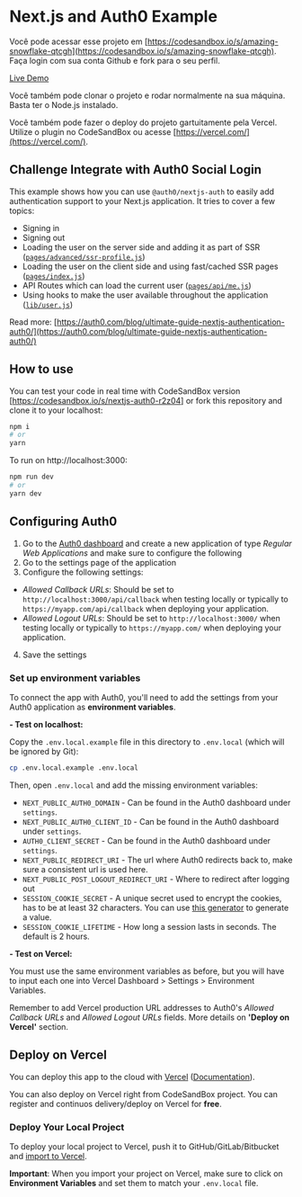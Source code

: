 # Next.js and Auth0 Example

Você pode acessar esse projeto em [https://codesandbox.io/s/amazing-snowflake-qtcgh](https://codesandbox.io/s/amazing-snowflake-qtcgh). Faça login com sua conta Github e fork para o seu perfil.

[Live Demo](https://nextjs-auth0-seven.vercel.app/)

Você também pode clonar o projeto e rodar normalmente na sua máquina. Basta ter o Node.js instalado.

Você também pode fazer o deploy do projeto gartuitamente pela Vercel. Utilize o plugin no CodeSandBox ou acesse [https://vercel.com/](https://vercel.com/).

## Challenge Integrate with Auth0 Social Login

This example shows how you can use `@auth0/nextjs-auth` to easily add authentication support to your Next.js application. It tries to cover a few topics:

- Signing in
- Signing out
- Loading the user on the server side and adding it as part of SSR ([`pages/advanced/ssr-profile.js`](pages/advanced/ssr-profile.js))
- Loading the user on the client side and using fast/cached SSR pages ([`pages/index.js`](pages/index.js))
- API Routes which can load the current user ([`pages/api/me.js`](pages/api/me.js))
- Using hooks to make the user available throughout the application ([`lib/user.js`](lib/user.js))

Read more: [https://auth0.com/blog/ultimate-guide-nextjs-authentication-auth0/](https://auth0.com/blog/ultimate-guide-nextjs-authentication-auth0/)

## How to use

You can test your code in real time with CodeSandBox version [https://codesandbox.io/s/nextjs-auth0-r2z04] or fork this repository and clone it to your localhost:

```bash
npm i
# or
yarn
```

To run on http://localhost:3000:

```bash
npm run dev
# or
yarn dev
```

## Configuring Auth0

1. Go to the [Auth0 dashboard](https://manage.auth0.com/) and create a new application of type _Regular Web Applications_ and make sure to configure the following
2. Go to the settings page of the application
3. Configure the following settings:

- _Allowed Callback URLs_: Should be set to `http://localhost:3000/api/callback` when testing locally or typically to `https://myapp.com/api/callback` when deploying your application.
- _Allowed Logout URLs_: Should be set to `http://localhost:3000/` when testing locally or typically to `https://myapp.com/` when deploying your application.

4. Save the settings

### Set up environment variables

To connect the app with Auth0, you'll need to add the settings from your Auth0 application as **environment variables**.

**- Test on localhost:**

Copy the `.env.local.example` file in this directory to `.env.local` (which will be ignored by Git):

```bash
cp .env.local.example .env.local
```

Then, open `.env.local` and add the missing environment variables:

- `NEXT_PUBLIC_AUTH0_DOMAIN` - Can be found in the Auth0 dashboard under `settings`.
- `NEXT_PUBLIC_AUTH0_CLIENT_ID` - Can be found in the Auth0 dashboard under `settings`.
- `AUTH0_CLIENT_SECRET` - Can be found in the Auth0 dashboard under `settings`.
- `NEXT_PUBLIC_REDIRECT_URI` - The url where Auth0 redirects back to, make sure a consistent url is used here.
- `NEXT_PUBLIC_POST_LOGOUT_REDIRECT_URI` - Where to redirect after logging out
- `SESSION_COOKIE_SECRET` - A unique secret used to encrypt the cookies, has to be at least 32 characters. You can use [this generator](https://generate-secret.now.sh/32) to generate a value.
- `SESSION_COOKIE_LIFETIME` - How long a session lasts in seconds. The default is 2 hours.

**- Test on Vercel:**

You must use the same environment variables as before, but you will have to input each one into Vercel Dashboard > Settings > Environment Variables.

Remember to add Vercel production URL addresses to Auth0's _Allowed Callback URLs_ and _Allowed Logout URLs_ fields. More details on **'Deploy on Vercel'** section.

## Deploy on Vercel

You can deploy this app to the cloud with [Vercel](https://vercel.com?utm_source=github&utm_medium=readme&utm_campaign=next-example) ([Documentation](https://nextjs.org/docs/deployment)).

You can also deploy on Vercel right from CodeSandBox project. You can register and continuos delivery/deploy on Vercel for **free**.

### Deploy Your Local Project

To deploy your local project to Vercel, push it to GitHub/GitLab/Bitbucket and [import to Vercel](https://vercel.com/import/git?utm_source=github&utm_medium=readme&utm_campaign=next-example).

**Important**: When you import your project on Vercel, make sure to click on **Environment Variables** and set them to match your `.env.local` file.
